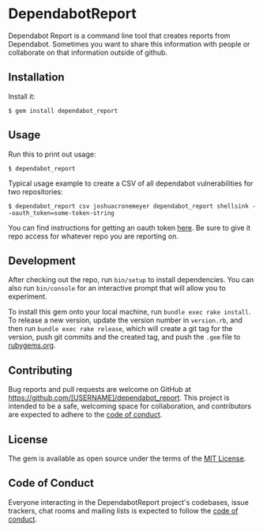 # DependabotReport

Dependabot Report is a command line tool that creates reports from Dependabot. Sometimes you want to share this information with people or collaborate on that information outside of github.

## Installation

Install it:

    $ gem install dependabot_report

## Usage

Run this to print out usage:

    $ dependabot_report

Typical usage example to create a CSV of all dependabot vulnerabilities for two repositories:

    $ dependabot_report csv joshuacronemeyer dependabot_report shellsink --oauth_token=some-token-string

You can find instructions for getting an oauth token [here](https://docs.github.com/en/github/authenticating-to-github/keeping-your-account-and-data-secure/creating-a-personal-access-token). Be sure to give it repo access for whatever repo you are reporting on.

## Development

After checking out the repo, run `bin/setup` to install dependencies. You can also run `bin/console` for an interactive prompt that will allow you to experiment.

To install this gem onto your local machine, run `bundle exec rake install`. To release a new version, update the version number in `version.rb`, and then run `bundle exec rake release`, which will create a git tag for the version, push git commits and the created tag, and push the `.gem` file to [rubygems.org](https://rubygems.org).

## Contributing

Bug reports and pull requests are welcome on GitHub at https://github.com/[USERNAME]/dependabot_report. This project is intended to be a safe, welcoming space for collaboration, and contributors are expected to adhere to the [code of conduct](https://github.com/[USERNAME]/dependabot_report/blob/master/CODE_OF_CONDUCT.md).

## License

The gem is available as open source under the terms of the [MIT License](https://opensource.org/licenses/MIT).

## Code of Conduct

Everyone interacting in the DependabotReport project's codebases, issue trackers, chat rooms and mailing lists is expected to follow the [code of conduct](https://github.com/[USERNAME]/dependabot_report/blob/master/CODE_OF_CONDUCT.md).
